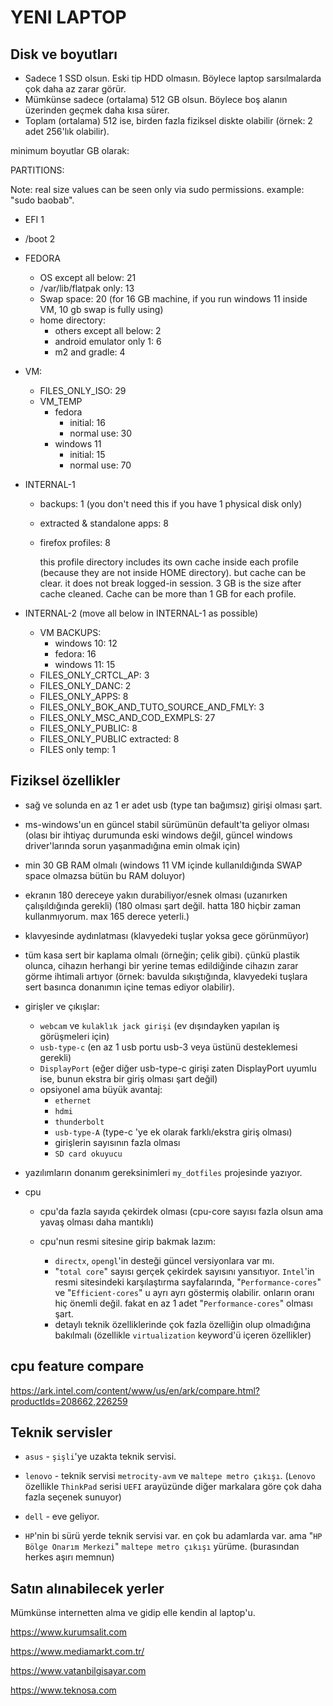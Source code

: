 # YENI LAPTOP

## Disk ve boyutları

- Sadece 1 SSD olsun. Eski tip HDD olmasın. Böylece laptop sarsılmalarda çok daha az zarar görür.
- Mümkünse sadece (ortalama) 512 GB olsun. Böylece boş alanın üzerinden geçmek daha kısa sürer.
- Toplam (ortalama) 512 ise, birden fazla fiziksel diskte olabilir (örnek: 2 adet 256'lık olabilir).

minimum boyutlar GB olarak:

PARTITIONS:

Note: real size values can be seen only via sudo permissions. example: "sudo baobab".

- EFI 1

- /boot 2

- FEDORA
  - OS except all below: 21
  - /var/lib/flatpak only: 13
  - Swap space: 20 (for 16 GB machine, if you run windows 11 inside VM, 10 gb swap is fully using)
  - home directory:
    - others except all below: 2
    - android emulator only 1: 6
    - m2 and gradle: 4

- VM:
  - FILES_ONLY_ISO: 29
  - VM_TEMP
    - fedora
      - initial: 16
      - normal use: 30
    - windows 11
      - initial: 15
      - normal use: 70

- INTERNAL-1
  - backups: 1 (you don't need this if you have 1 physical disk only)
  - extracted & standalone apps: 8
  - firefox profiles: 8

    this profile directory includes its own cache inside each profile (because they are not inside HOME directory). but cache can be clear. it does not break logged-in session. 3 GB is the size after cache cleaned. Cache can be more than 1 GB for each profile.

- INTERNAL-2 (move all below in INTERNAL-1 as possible)
  - VM BACKUPS:
    - windows 10: 12
    - fedora: 16
    - windows 11: 15
  - FILES_ONLY_CRTCL_AP: 3
  - FILES_ONLY_DANC: 2
  - FILES_ONLY_APPS: 8
  - FILES_ONLY_BOK_AND_TUTO_SOURCE_AND_FMLY: 3
  - FILES_ONLY_MSC_AND_COD_EXMPLS: 27
  - FILES_ONLY_PUBLIC: 8
  - FILES_ONLY_PUBLIC extracted: 8
  - FILES only temp: 1

## Fiziksel özellikler

- sağ ve solunda en az 1 er adet usb (type tan bağımsız) girişi olması şart.
- ms-windows'un en güncel stabil sürümünün default'ta geliyor olması (olası bir ihtiyaç durumunda eski windows değil, güncel windows driver'larında sorun yaşanmadığına emin olmak için)
- min 30 GB RAM olmalı (windows 11 VM içinde kullanıldığında SWAP space olmazsa bütün bu RAM doluyor)
- ekranın 180 dereceye yakın durabiliyor/esnek olması (uzanırken çalışıldığında gerekli) (180 olması şart değil. hatta 180 hiçbir zaman kullanmıyorum. max 165 derece yeterli.)
- klavyesinde aydınlatması (klavyedeki tuşlar yoksa gece görünmüyor)
- tüm kasa sert bir kaplama olmalı (örneğin; çelik gibi). çünkü plastik olunca, cihazın herhangi bir yerine temas edildiğinde cihazın zarar görme ihtimali artıyor (örnek: bavulda sıkıştığında, klavyedeki tuşlara sert basınca donanımın içine temas ediyor olabilir).
- girişler ve çıkışlar:
  - `webcam` ve `kulaklık jack girişi` (ev dışındayken yapılan iş görüşmeleri için)
  - `usb-type-c` (en az 1 usb portu usb-3 veya üstünü desteklemesi gerekli)
  - `DisplayPort` (eğer diğer usb-type-c girişi zaten DisplayPort uyumlu ise, bunun ekstra bir giriş olması şart değil)
  - opsiyonel ama büyük avantaj:
    - `ethernet`
    - `hdmi`
    - `thunderbolt`
    - `usb-type-A` (type-c 'ye ek olarak farklı/ekstra giriş olması)
    - girişlerin sayısının fazla olması
    - `SD card okuyucu`

- yazılımların donanım gereksinimleri `my_dotfiles` projesinde yazıyor.

- cpu

  - cpu'da fazla sayıda çekirdek olması (cpu-core sayısı fazla olsun ama yavaş olması daha mantıklı)

  - cpu'nun resmi sitesine girip bakmak lazım:
    - `directx`, `opengl`'in desteği güncel versiyonlara var mı.
    - "`total core`" sayısı gerçek çekirdek sayısını yansıtıyor. `Intel`'in resmi sitesindeki karşılaştırma sayfalarında, "`Performance-cores`" ve "`Efficient-cores`" u ayrı ayrı göstermiş olabilir. onların oranı hiç önemli değil. fakat en az 1 adet "`Performance-cores`" olması şart.
    - detaylı teknik özelliklerinde çok fazla özelliğin olup olmadığına bakılmalı (özellikle `virtualization` keyword'ü içeren özellikler)

## cpu feature compare

<https://ark.intel.com/content/www/us/en/ark/compare.html?productIds=208662,226259>

## Teknik servisler

- `asus` - `şişli`'ye uzakta teknik servisi.

- `lenovo` - teknik servisi `metrocity-avm` ve `maltepe metro çıkışı`. (`Lenovo` özellikle `ThinkPad` serisi `UEFI` arayüzünde diğer markalara göre çok daha fazla seçenek sunuyor)

- `dell` - eve geliyor.

- `HP`'nin bi sürü yerde teknik servisi var. en çok bu adamlarda var. ama "`HP Bölge Onarım Merkezi`" `maltepe metro çıkışı` yürüme. (burasından herkes aşırı memnun)

## Satın alınabilecek yerler

Mümkünse internetten alma ve gidip elle kendin al laptop'u.

<https://www.kurumsalit.com>

<https://www.mediamarkt.com.tr/>

<https://www.vatanbilgisayar.com>

<https://www.teknosa.com>

